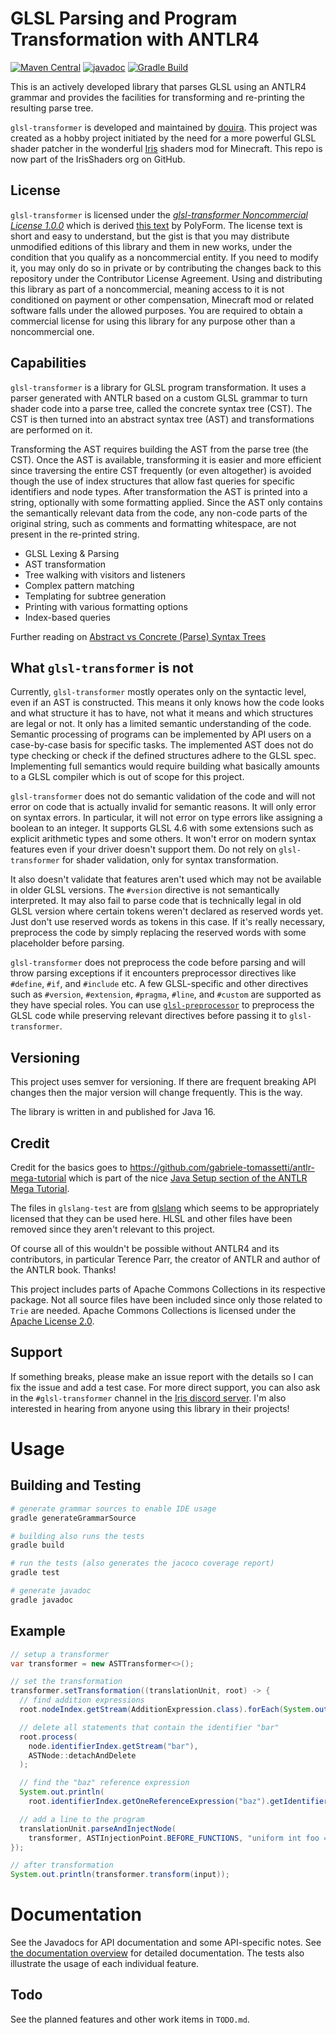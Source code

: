 # GLSL Parsing and Program Transformation with ANTLR4

[![Maven Central](https://maven-badges.herokuapp.com/maven-central/io.github.douira/glsl-transformer/badge.svg)](https://maven-badges.herokuapp.com/maven-central/io.github.douira/glsl-transformer)
[![javadoc](https://javadoc.io/badge2/io.github.douira/glsl-transformer/javadoc.svg)](https://javadoc.io/doc/io.github.douira/glsl-transformer)
[![Gradle Build](https://github.com/douira/glsl-transformer/actions/workflows/gradle.yml/badge.svg)](https://github.com/douira/glsl-transformer/actions/workflows/gradle.yml)

This is an actively developed library that parses GLSL using an ANTLR4 grammar and provides the facilities for transforming and re-printing the resulting parse tree.

`glsl-transformer` is developed and maintained by [douira](https://github.com/douira). This project was created as a hobby project initiated by the need for a more powerful GLSL shader patcher in the wonderful [Iris](https://github.com/IrisShaders/Iris/) shaders mod for Minecraft. This repo is now part of the IrisShaders org on GitHub.

## License

`glsl-transformer` is licensed under the [*glsl-transformer Noncommercial License 1.0.0*](./LICENSE) which is derived [this text](https://polyformproject.org/licenses/noncommercial/1.0.0/) by PolyForm. The license text is short and easy to understand, but the gist is that you may distribute unmodified editions of this library and them in new works, under the condition that you qualify as a noncommercial entity. If you need to modify it, you may only do so in private or by contributing the changes back to this repository under the Contributor License Agreement. Using and distributing this library as part of a noncommercial, meaning access to it is not conditioned on payment or other compensation, Minecraft mod or related software falls under the allowed purposes. You are required to obtain a commercial license for using this library for any purpose other than a noncommercial one.

## Capabilities

`glsl-transformer` is a library for GLSL program transformation. It uses a parser generated with ANTLR based on a custom GLSL grammar to turn shader code into a parse tree, called the concrete syntax tree (CST). The CST is then turned into an abstract syntax tree (AST) and transformations are performed on it.

Transforming the AST requires building the AST from the parse tree (the CST). Once the AST is available, transforming it is easier and more efficient since traversing the entire CST frequently (or even altogether) is avoided though the use of index structures that allow fast queries for specific identifiers and node types. After transformation the AST is printed into a string, optionally with some formatting applied. Since the AST only contains the semantically relevant data from the code, any non-code parts of the original string, such as comments and formatting whitespace, are not present in the re-printed string.

- GLSL Lexing & Parsing
- AST transformation
- Tree walking with visitors and listeners
- Complex pattern matching
- Templating for subtree generation
- Printing with various formatting options
- Index-based queries

Further reading on [Abstract vs Concrete (Parse) Syntax Trees](https://eli.thegreenplace.net/2009/02/16/abstract-vs-concrete-syntax-trees/)

## What `glsl-transformer` is not

Currently, `glsl-transformer` mostly operates only on the syntactic level, even if an AST is constructed. This means it only knows how the code looks and what structure it has to have, not what it means and which structures are legal or not. It only has a limited semantic understanding of the code. Semantic processing of programs can be implemented by API users on a case-by-case basis for specific tasks. The implemented AST does not do type checking or check if the defined structures adhere to the GLSL spec. Implementing full semantics would require building what basically amounts to a GLSL compiler which is out of scope for this project.

`glsl-transformer` does not do semantic validation of the code and will not error on code that is actually invalid for semantic reasons. It will only error on syntax errors. In particular, it will not error on type errors like assigning a boolean to an integer. It supports GLSL 4.6 with some extensions such as explicit arithmetic types and some others. It won't error on modern syntax features even if your driver doesn't support them. Do not rely on `glsl-transformer` for shader validation, only for syntax transformation.

It also doesn't validate that features aren't used which may not be available in older GLSL versions. The `#version` directive is not semantically interpreted. It may also fail to parse code that is technically legal in old GLSL version where certain tokens weren't declared as reserved words yet. Just don't use reserved words as tokens in this case. If it's really necessary, preprocess the code by simply replacing the reserved words with some placeholder before parsing.

`glsl-transformer` does not preprocess the code before parsing and will throw parsing exceptions if it encounters preprocessor directives like `#define`, `#if`, and `#include` etc. A few GLSL-specific and other directives such as `#version`, `#extension`, `#pragma`, `#line`, and `#custom` are supported as they have special roles. You can use [`glsl-preprocessor`](https://github.com/IrisShaders/glsl-preprocessor) to preprocess the GLSL code while preserving relevant directives before passing it to `glsl-transformer`.

## Versioning

This project uses semver for versioning. If there are frequent breaking API changes then the major version will change frequently. This is the way.

The library is written in and published for Java 16.

## Credit

Credit for the basics goes to https://github.com/gabriele-tomassetti/antlr-mega-tutorial which is part of the nice [Java Setup section of the ANTLR Mega Tutorial](https://tomassetti.me/antlr-mega-tutorial/#java-setup).

The files in `glslang-test` are from [glslang](https://github.com/KhronosGroup/glslang/tree/master/Test) which seems to be appropriately licensed that they can be used here. HLSL and other files have been removed since they aren't relevant to this project.

Of course all of this wouldn't be possible without ANTLR4 and its contributors, in particular Terence Parr, the creator of ANTLR and author of the ANTLR book. Thanks!

This project includes parts of Apache Commons Collections in its respective package. Not all source files have been included since only those related to `Trie` are needed. Apache Commons Collections is licensed under the [Apache License 2.0](https://www.apache.org/licenses/LICENSE-2.0).

## Support

If something breaks, please make an issue report with the details so I can fix the issue and add a test case. For more direct support, you can also ask in the `#glsl-transformer` channel in the [Iris discord server](https://discord.gg/jQJnav2jPu). I'm also interested in hearing from anyone using this library in their projects!

# Usage

## Building and Testing

```bash
# generate grammar sources to enable IDE usage
gradle generateGrammarSource

# building also runs the tests
gradle build

# run the tests (also generates the jacoco coverage report)
gradle test

# generate javadoc
gradle javadoc
```

## Example

```java
// setup a transformer
var transformer = new ASTTransformer<>();

// set the transformation
transformer.setTransformation((translationUnit, root) -> {
  // find addition expressions
  root.nodeIndex.getStream(AdditionExpression.class).forEach(System.out::println);

  // delete all statements that contain the identifier "bar"
  root.process(
    node.identifierIndex.getStream("bar"),
    ASTNode::detachAndDelete
  );

  // find the "baz" reference expression
  System.out.println(
    root.identifierIndex.getOneReferenceExpression("baz").getIdentifier().getName());

  // add a line to the program
  translationUnit.parseAndInjectNode(
    transformer, ASTInjectionPoint.BEFORE_FUNCTIONS, "uniform int foo = 4;");
});

// after transformation
System.out.println(transformer.transform(input));
```

# Documentation

See the Javadocs for API documentation and some API-specific notes. See [the documentation overview](docs/overview.md) for detailed documentation. The tests also illustrate the usage of each individual feature.

## Todo

See the planned features and other work items in `TODO.md`.
